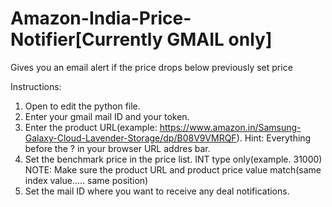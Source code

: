 # Amazon-India-Price-Notifier[Currently GMAIL only]
Gives you an email alert if the price drops below previously set price

Instructions:
1. Open to edit the python file.
2. Enter your gmail mail ID and your token.
3. Enter the product URL(example: https://www.amazon.in/Samsung-Galaxy-Cloud-Lavender-Storage/dp/B08V9VMRQF). Hint: Everything before the ? in your browser URL addres bar.
4. Set the benchmark price in the price list. INT type only(example. 31000)
NOTE: Make sure the product URL and product price value match(same index value..... same position)
5. Set the mail ID where you want to receive any deal notifications. 
